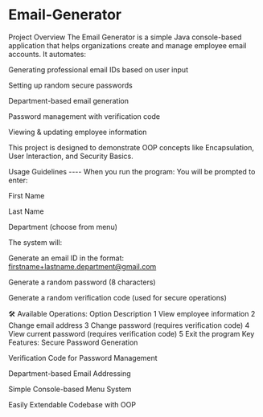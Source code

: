 # Email-Generator
Project Overview
The Email Generator is a simple Java console-based application that helps organizations create and manage employee email accounts.
It automates:

Generating professional email IDs based on user input

Setting up random secure passwords

Department-based email generation

Password management with verification code

Viewing & updating employee information

This project is designed to demonstrate OOP concepts like Encapsulation, User Interaction, and Security Basics.

Usage Guidelines
---- When you run the program:
You will be prompted to enter:

First Name

Last Name

Department (choose from menu)

The system will:

Generate an email ID in the format: firstname+lastname.department@gmail.com

Generate a random password (8 characters)

Generate a random verification code (used for secure operations)

🛠 Available Operations:
Option	Description
1	View employee information
2	Change email address
3	Change password (requires verification code)
4	View current password (requires verification code)
5	Exit the program
Key Features:
 Secure Password Generation

 Verification Code for Password Management

 Department-based Email Addressing

 Simple Console-based Menu System

 Easily Extendable Codebase with OOP
